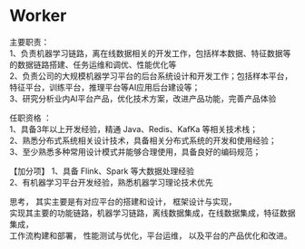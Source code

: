 # Worker

主要职责：   
1、负责机器学习链路，离在线数据相关的开发工作，包括样本数据、特征数据等的数据链路搭建、任务运维和调优、性能优化等    
2、负责公司的大规模机器学习平台的后台系统设计和开发工作；包括样本平台，特征平台，训练平台，推理平台等AI应用后台建设等；    
3、研究分析业内AI平台产品，优化技术方案，改进产品功能，完善产品体验   

任职资格 ：   
1、具备3年以上开发经验，精通 Java、Redis、KafKa 等相关技术栈；     
2、熟悉分布式系统相关设计技术，具备相关分布式系统的开发和使用经验；     
3、至少熟悉多种常用设计模式并能够合理使用，具备良好的编码规范；     

【加分项】 
1、具备 Flink、Spark 等大数据处理经验         
2、有机器学习平台开发经验，熟悉机器学习理论技术优先     

思考， 其实主要是有对应平台的搭建和设计， 框架设计与实现，  
实现其主要的功能链路，机器学习链路，离线数据集成，在线数据集成，特征数据集成，  
工作流构建和部署， 性能测试与优化，平台运维， 以及平台的产品优化和改进。



